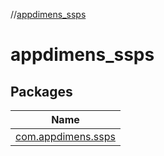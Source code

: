 //[appdimens_ssps](index.md)

# appdimens_ssps

## Packages

| Name |
|---|
| [com.appdimens.ssps](appdimens_ssps/com.appdimens.ssps/index.md) |
